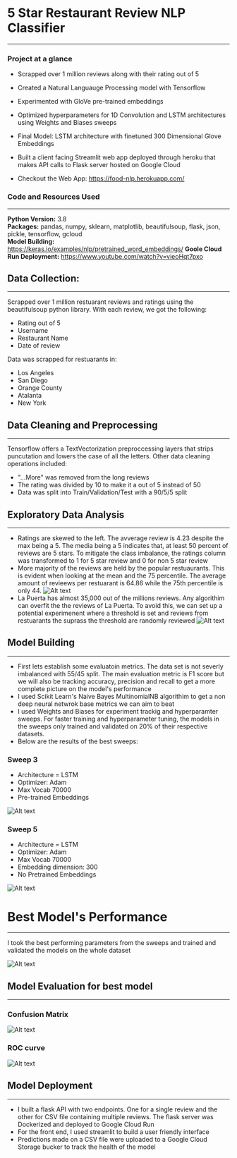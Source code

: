 # 5 Star Restaurant Review NLP Classifier
---
### Project at a glance
- Scrapped over 1 million reviews along with their rating out of 5 
- Created a Natural Languauge Processing model with Tensorflow 
- Experimented with GloVe pre-trained embeddings 
- Optimized hyperparameters for 1D Convolution and LSTM architectures using Weights and Biases sweeps
- Final Model: LSTM architecture with finetuned 300 Dimensional Glove Embeddings 
- Built a client facing Streamlit web app deployed through heroku that makes API calls to Flask server hosted on Google Cloud

- Checkout the Web App: https://food-nlp.herokuapp.com/

### Code and Resources Used 
---
**Python Version:** 3.8  
**Packages:**  pandas, numpy, sklearn, matplotlib,  beautifulsoup, flask, json, pickle, tensorflow, gcloud  
**Model Building:**  https://keras.io/examples/nlp/pretrained_word_embeddings/
**Goole Cloud Run Deployment:** https://www.youtube.com/watch?v=vieoHqt7pxo

## Data Collection:
---
Scrapped over 1 million restuarant reviews and ratings using the beautifulsoup python library. With each review, we got the following:
- Rating out of 5
- Username
- Restaurant Name
- Date of review 

Data was scrapped for restuarants in:
- Los Angeles
- San Diego
- Orange County
- Atalanta
- New York

## Data Cleaning and Preprocessing
---
Tensorflow offers a TextVectorization preproccessing layers that strips puncutation and lowers the case of all the letters.
Other data cleaning operations included:
-  "...More" was removed from the long reviews
-  The rating was divided by 10 to make it a out of 5 instead of 50
-  Data was split into Train/Validation/Test with a 90/5/5 split


## Exploratory Data Analysis
---
- Ratings are skewed to the left. The avverage review is 4.23 despite the max being a 5. The media being a 5 indicates that, at least 50 percent of reviews are 5 stars. To mitigate the class imbalance, the ratings column was transformed to 1 for 5 star review and 0 for non 5 star review
- More majority of the reviews are held by the popular restuaurants. This is evident when looking at the mean and the 75 percentile. The average amount of revieews per restuarant is 64.86 while the 75th percentile is only 44.
![Alt text](https://github.com/jacobh310/food_nlp/blob/master/images/histograms.JPG)
- La Puerta has almost 35,000 out of the millions reviews. Any algorithim can overfit the the reviews of La Puerta. To avoid this, we can set up a potential experimenent where a threshold is set and reviews from restuarants the suprass the threshold are randomly reviewed
![Alt text](https://github.com/jacobh310/food_nlp/blob/master/images/cat_plots.JPG)


## Model Building
---
- First lets establish some evaluatoin metrics. The data set is not severly imbalanced with 55/45 split. The main evaluation metric is F1 score but we will also be tracking accuracy, precision and recall to get a more complete picture on the model's performance
- I used Scikit Learn's Naive Bayes MultinomialNB algorithim to get a non deep neural netwrok base metrics we can aim to beat
- I used Weights and Biases for experiment trackig and hyperparamter sweeps. For faster training and hyperparameter tuning, the models in the sweeps only trained and validated on 20% of their respective datasets.
- Below are the results of the best sweeps:  
### Sweep 3
- Architecture = LSTM
- Optimizer: Adam
- Max Vocab 70000
- Pre-trained Embeddings  

![Alt text](https://github.com/jacobh310/food_nlp/blob/master/images/sweep3.JPG)

### Sweep 5
- Architecture = LSTM
- Optimizer: Adam
- Max Vocab 70000
- Embedding dimension: 300
- No Pretrained Embeddings

![Alt text](https://github.com/jacobh310/food_nlp/blob/master/images/sweep5.JPG)

# Best Model's Performance
---
I took the best performing parameters from the sweeps and trained and validated the models on the whole dataset  

![Alt text](https://github.com/jacobh310/food_nlp/blob/master/images/best_model_f1.JPG)

## Model Evaluation for best model
---
### Confusion Matrix 
![Alt text](https://github.com/jacobh310/food_nlp/blob/master/images/confusion_matrix.JPG)

### ROC curve
![Alt text](https://github.com/jacobh310/food_nlp/blob/master/images/roc_curve.JPG)

## Model Deployment
---
- I built a flask API with two endpoints. One for a single review and the other for CSV file containing multiple reviews. The flask server was Dockerized and deployed to Google Cloud Run
- For the front end, I used streamlit to build a user friendly interface
- Predictions made on a CSV file were uploaded to a Google Cloud Storage bucker to track the health of the model



